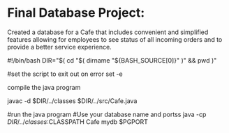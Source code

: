 # Final Database Project:

Created a database for a Cafe that includes convenient and simplified features allowing for employees to see status of all incoming orders and to provide a better service experience. 

#!/bin/bash DIR="$( cd "$( dirname "${BASH_SOURCE[0]}" )" && pwd )"

#set the script to exit out on error set -e

compile the java program

javac -d $DIR/../classes $DIR/../src/Cafe.java

#run the java program #Use your database name and portss java -cp $DIR/../classes:$CLASSPATH Cafe mydb $PGPORT
